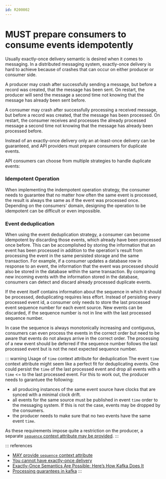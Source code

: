 ```yaml
---
id: R200002
---
```


# MUST prepare consumers to consume events idempotently

Usually exactly-once delivery semantic is desired when it comes to messaging. In a distributed messaging system, exactly-once delivery is hard to achieve because of crashes that can occur on either producer or consumer side.

A producer may crash after successfully sending a message, but before a record was created, that the message has been sent. On restart, the producer will send the message a second time not knowing that the message has already been sent before.

A consumer may crash after successfully processing a received message, but before a record was created, that the message has been processed. On restart, the consumer receives and processes the already processed message a second time not knowing that the message has already been processed before.

Instead of an exactly-once delivery only an at-least-once delivery can be guaranteed, and API providers must prepare consumers for duplicate events.

API consumers can choose from multiple strategies to handle duplicate events:

### Idempotent Operation

When implementing the indempotent operation strategy, the consumer needs to guarantee that no matter how often the same event is processed, the result is always the same as if the event was processed once. Depending on the consumers' domain, designing the operation to be idempotent can be difficult or even impossible.

### Event deduplication

When using the event deduplication strategy, a consumer can become idempotent by discarding those events, which already have been processed once before.
This can be accomplished by storing the information that an event has been processed in addition to the operation's result from processing the event in the same persisted storage and the same transaction. For example, if a consumer updates a database row in response to an event, the information that the event was processed should also be stored in the database within the same transaction. By comparing new incoming events with the information stored in the database, consumers can detect and discard already processed duplicate events.

If the event itself contains information about the sequence in which it should be processed, deduplicating requires less effort. Instead of persisting every processed event id, a consumer only needs to store the last processed event sequence number for each event source. New events can be discarded, if the sequence number is not in line with the last processed sequence number.

In case the sequence is always monotonically increasing and contiguous, consumers can even process the events in the correct order but need to be aware that events do not always arrive in the correct order. The processing of a new event should be deferred if the sequence number follows the last processed event but is not the next expected sequence number.

::: warning Usage of `time` context attribute for deduplication
The event `time` context attribute might seem like a perfect fit for deduplicating events. One could persist the `time` of the last processed event and drop all events with a `time` &lt;= to the last processed event. For this to work out, the producer needs to garantuee the following:

- all producing instances of the same event source have clocks that are synced with a minimal clock drift.
- all events for the same source must be published in event `time` order to the messaging system. If this is not the case, events may be dropped by the consumers.
- the producer needs to make sure that no two events have the same event `time`.

As these requirements impose quite a restriction on the producer, a separate [`sequence` context attribute may be provided](../../../format/cloudevents/rules/may-provide-sequence-context-attribute.md).
:::

::: references

- [MAY provide `sequence` context attribute](../../../format/cloudevents/rules/may-provide-sequence-context-attribute.md)
- [You cannot have exactly-once delivery](https://bravenewgeek.com/you-cannot-have-exactly-once-delivery/)
- [Exactly-Once Semantics Are Possible: Here’s How Kafka Does It](https://www.confluent.io/de-de/blog/exactly-once-semantics-are-possible-heres-how-apache-kafka-does-it/)
- [Processing guarantees in kafka](https://medium.com/@andy.bryant/processing-guarantees-in-kafka-12dd2e30be0e)
  :::
